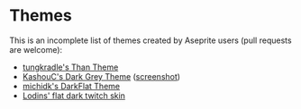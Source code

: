 # Themes

This is an incomplete list of themes created by Aseprite users (pull requests are welcome):

* [tungkradle's Than Theme](https://tungkradle.github.io/aseprite-than/)
* [KashouC's Dark Grey Theme](https://github.com/KashouC/darktheme) ([screenshot](https://twitter.com/Legacydev_/status/853684431894216706))
* [michidk's DarkFlat Theme](https://github.com/michidk/Aseprite-DarkFlat-Theme)
* [Lodins' flat dark twitch skin](http://lodindogar.deviantart.com/art/Aseprite-Lodins-flat-dark-twitch-skin-674222970)
